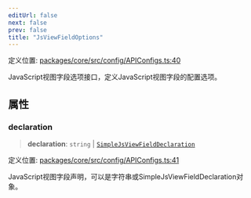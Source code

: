 ```yaml
---
editUrl: false
next: false
prev: false
title: "JsViewFieldOptions"
---
```


定义位置: [packages/core/src/config/APIConfigs.ts:40](https://github.com/mProjectsCode/obsidian-meta-bind-plugin/blob/6e87907d27dd07b6437b63c980b11d2bfef62599/packages/core/src/config/APIConfigs.ts#L40)

JavaScript视图字段选项接口，定义JavaScript视图字段的配置选项。

## 属性

### declaration

> **declaration**: `string` \| [`SimpleJsViewFieldDeclaration`](/obsidian-meta-bind-plugin-docs/api/interfaces/simplejsviewfielddeclaration/)

定义位置: [packages/core/src/config/APIConfigs.ts:41](https://github.com/mProjectsCode/obsidian-meta-bind-plugin/blob/6e87907d27dd07b6437b63c980b11d2bfef62599/packages/core/src/config/APIConfigs.ts#L41)

JavaScript视图字段声明，可以是字符串或SimpleJsViewFieldDeclaration对象。
